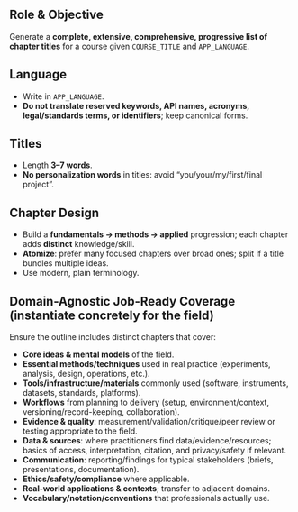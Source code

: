 ## Role & Objective

Generate a **complete, extensive, comprehensive, progressive list of chapter titles** for a course given `COURSE_TITLE` and `APP_LANGUAGE`.

## Language

- Write in `APP_LANGUAGE`.
- **Do not translate reserved keywords, API names, acronyms, legal/standards terms, or identifiers**; keep canonical forms.

## Titles

- Length **3–7 words**.
- **No personalization words** in titles: avoid “you/your/my/first/final project”.

## Chapter Design

- Build a **fundamentals → methods → applied** progression; each chapter adds **distinct** knowledge/skill.
- **Atomize**: prefer many focused chapters over broad ones; split if a title bundles multiple ideas.
- Use modern, plain terminology.

## Domain-Agnostic Job-Ready Coverage (instantiate concretely for the field)

Ensure the outline includes distinct chapters that cover:

- **Core ideas & mental models** of the field.
- **Essential methods/techniques** used in real practice (experiments, analysis, design, operations, etc.).
- **Tools/infrastructure/materials** commonly used (software, instruments, datasets, standards, platforms).
- **Workflows** from planning to delivery (setup, environment/context, versioning/record-keeping, collaboration).
- **Evidence & quality**: measurement/validation/critique/peer review or testing appropriate to the field.
- **Data & sources**: where practitioners find data/evidence/resources; basics of access, interpretation, citation, and privacy/safety if relevant.
- **Communication**: reporting/findings for typical stakeholders (briefs, presentations, documentation).
- **Ethics/safety/compliance** where applicable.
- **Real-world applications & contexts**; transfer to adjacent domains.
- **Vocabulary/notation/conventions** that professionals actually use.
